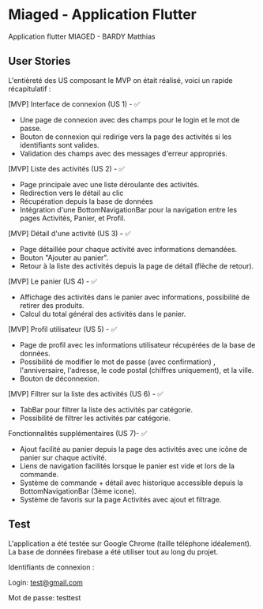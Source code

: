 # Miaged - Application Flutter

Application flutter MIAGED - BARDY Matthias

## User Stories
L'entièreté des US composant le MVP on était réalisé, voici un rapide récapitulatif : 

[MVP] Interface de connexion (US 1) - ✅
- Une page de connexion avec des champs pour le login et le mot de passe.
- Bouton de connexion qui redirige vers la page des activités si les identifiants sont valides.
- Validation des champs avec des messages d'erreur appropriés.

[MVP] Liste des activités (US 2) - ✅
- Page principale avec une liste déroulante des activités.
- Redirection vers le détail au clic
- Récupération depuis la base de données
- Intégration d'une BottomNavigationBar pour la navigation entre les pages Activités, Panier, et Profil.

[MVP] Détail d'une activité (US 3) - ✅
- Page détaillée pour chaque activité avec informations demandées.
- Bouton "Ajouter au panier".
- Retour à la liste des activités depuis la page de détail (flèche de retour).
  
[MVP] Le panier (US 4) - ✅
- Affichage des activités dans le panier avec informations, possibilité de retirer des produits.
- Calcul du total général des activités dans le panier.

[MVP] Profil utilisateur (US 5) - ✅
- Page de profil avec les informations utilisateur récupérées de la base de données.
- Possibilité de modifier le mot de passe (avec confirmation) , l'anniversaire, l'adresse, le code postal (chiffres uniquement), et la ville.
- Bouton de déconnexion.
  
[MVP] Filtrer sur la liste des activités (US 6) - ✅
- TabBar pour filtrer la liste des activités par catégorie.
- Possibilité de filtrer les activités par catégorie.
  
Fonctionnalités supplémentaires (US 7)- ✅
- Ajout facilité au panier depuis la page des activités avec une icône de panier sur chaque activité.
- Liens de navigation facilités lorsque le panier est vide et lors de la commande.
- Système de commande + détail avec historique accessible depuis la BottomNavigationBar (3ème icone).
- Système de favoris sur la page Activités avec ajout et filtrage.
  
## Test
L'application a été testée sur Google Chrome (taille téléphone idéalement).
La base de données firebase a été utiliser tout au long du projet.

Identifiants de connexion :

Login: test@gmail.com

Mot de passe: testtest
